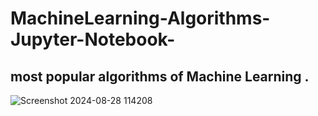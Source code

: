 # MachineLearning-Algorithms-Jupyter-Notebook-

most popular algorithms of  Machine Learning .
-------------
![Screenshot 2024-08-28 114208](https://github.com/user-attachments/assets/0d43d380-e3f6-4426-9994-9aa048be93d7 )
